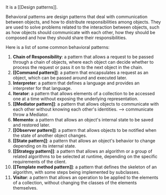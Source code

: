 It is a [[Design patterns]].

Behavioral patterns are design patterns that deal with communication between objects, and how to distribute responsibilities among objects. They are used to solve problems related to the interaction between objects, such as how objects should communicate with each other, how they should be composed and how they should share their responsibilities.

Here is a list of some common behavioral patterns:
1.  **Chain of Responsibility**: a pattern that allows a request to be passed through a chain of objects, where each object can decide whether to process the request or pass it on to the next object in the chain.
2.  **[[Command pattern]]**: a pattern that encapsulates a request as an object, which can be passed around and executed later.
3.  **Interpreter**: a pattern that defines a language and provides an interpreter for that language.
4.  **Iterator**: a pattern that allows elements of a collection to be accessed one at a time without exposing the underlying representation.
5.  **[[Mediator pattern]]**: a pattern that allows objects to communicate with each other without knowing each other's identities. --> communicate throw a Mediator.
6.  **Memento**: a pattern that allows an object's internal state to be saved and restored later.
7.  **[[Observer pattern]]**: a pattern that allows objects to be notified when the state of another object changes.
8.  **[[State pattern]]**: a pattern that allows an object's behavior to change depending on its internal state.
9.  **[[Strategy pattern]]**: a pattern that allows an algorithm or a group of related algorithms to be selected at runtime, depending on the specific requirements of the client.
10.  **[[Template method pattern]]**: a pattern that defines the skeleton of an algorithm, with some steps being implemented by subclasses.
11.  **Visitor**: a pattern that allows an operation to be applied to the elements of a collection, without changing the classes of the elements themselves.
